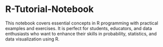 # R-Tutorial-Notebook
This notebook covers essential concepts in R programming with practical examples and exercises. It is perfect for students, educators, and data enthusiasts who want to enhance their skills in probability, statistics, and data visualization using R.  
